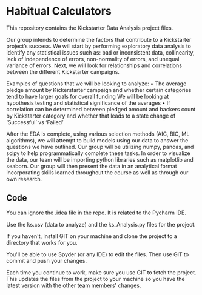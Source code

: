 # Habitual Calculators

This repository contains the Kickstarter Data Analysis project files.

Our group intends to determine the factors that contribute to a Kickstarter project’s success.  We will start by performing exploratory data analysis to identify any statistical issues such as:  bad or inconsistent data, collinearity, lack of independence of errors, non-normality of errors, and unequal variance of errors. Next, we will look for relationships and correlations between the different Kickstarter campaigns. 

Examples of questions that we will be looking to analyze:
•	The average pledge amount by Kickerstarter campaign and whether certain categories tend to have larger goals for overall funding
We will be looking at hypothesis testing and statistical significance of the averages
•	If correlation can be determined between pledged amount and backers count by Kickstarter category and whether that leads to a state change of ‘Successful’ vs ‘Failed’

 After the EDA is complete, using various selection methods (AIC, BIC, ML algorithms), we will attempt to build models using our data to answer the questions we have outlined. Our group will be utilizing numpy, pandas, and scipy to help programmatically complete these tasks.  In order to visualize the data, our team will be importing python libraries such as matplotlib and seaborn. Our group will then present the data in an analytical format incorporating skills learned throughout the course as well as through our own research.


## Code

You can ignore the .idea file in the repo.  It is related to the Pycharm IDE.

Use the ks.csv (data to analyze) and the ks_Analysis.py files for the project.

If you haven't, install GIT on your machine and clone the project to a directory that works for you.

You'll be able to use Spyder (or any IDE) to edit the files.  Then use GIT to commit and push your changes.

Each time you continue to work, make sure you use GIT to fetch the project.  This updates the files from the project to your machine so you have the latest version with the other team members' changes.
